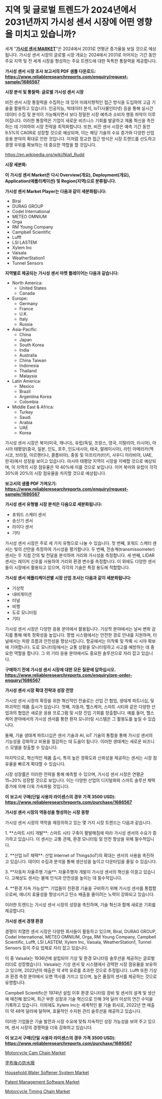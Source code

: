 <p><h1>지역 및 글로벌 트렌드가 2024년에서 2031년까지 가시성 센서 시장에 어떤 영향을 미치고 있습니까?</h1></p><p>세계 "<strong><a href="https://www.reliableresearchreports.com/visibility-sensors-r1686567">가시성 센서 MARKET</a></strong>"은 2024에서 2031로 연평균 증가율을 보일 것으로 예상됩니다. 가시성 센서 시장의 글로벌 시장 개요는 2024에서 2031로 이어지는 기간 동안 주요 지역 및 전 세계 시장을 형성하는 주요 트렌드에 대한 독특한 통찰력을 제공합니다.</p>
<p><strong>가시성 센서 시장 조사 보고서의 PDF 샘플 다운로드: <a href="https://www.reliableresearchreports.com/enquiry/request-sample/1686567">https://www.reliableresearchreports.com/enquiry/request-sample/1686567</a></strong></p>
<p><strong>시장 분석 및 통찰력: 글로벌 가시성 센서 시장</strong></p>
<p><p>비전 센서 시장 통찰력을 수집하는 데 있어 미래지향적인 접근 방식을 도입하여 고급 기술을 활용하고 있습니다. 인공지능, 빅데이터 분석, IoT(사물인터넷) 등을 통해 실시간 데이터 수집 및 분석이 가능해지면서 보다 정밀한 시장 예측과 소비자 행동 파악이 이루어집니다. 이러한 통찰력은 기업이 새로운 비즈니스 기회를 발굴하고 제품 혁신을 촉진하는 데 기여하여 시장 전략을 최적화합니다. 또한, 비전 센서 시장은 예측 기간 동안 9.5%의 CAGR로 성장할 것으로 예상되며, 이는 해당 기술의 수요 증가와 다양한 산업 응용 분야의 확대로 인한 것입니다. 이처럼 정교한 접근 방식은 시장 트렌드를 선도하고 경쟁 우위를 확보하는 데 중요한 역할을 할 것입니다.</p></p>
<p><a href="%7CAUTHORITHY_DOMAIN_URL%7C">https://en.wikipedia.org/wiki/Niall_Rudd</a></p>
<p><strong>시장 세분화:</strong></p>
<p><strong>이 가시성 센서 Market은 다시 Overview(개요), Deployment(개요), Application(애플리케이션) 및 Region(지역)으로 분류됩니다.</strong></p>
<p><strong>가시성 센서 Market Player는 다음과 같이 세분화됩니다:</strong></p>
<p><ul><li>Biral</li><li>DURAG GROUP</li><li>Codel International</li><li>METEO OMNIUM</li><li>Orga</li><li>RM Young Company</li><li>Campbell Scientific</li><li>Lufft</li><li>LSI LASTEM</li><li>Xylem Inc</li><li>Vaisala</li><li>WeatherStation1</li><li>Tunnel Sensors</li></ul></p>
<p><strong>지역별로 제공되는 가시성 센서 마켓 플레이어는 다음과 같습니다:</strong></p>
<p><ul>
    <li>
        North America:
        <ul>
            <li>United States</li>
            <li>Canada</li>
        </ul>
    </li>
    <li>
        Europe:
        <ul>
            <li>Germany</li>
            <li>France</li>
            <li>U.K.</li>
            <li>Italy</li>
            <li>Russia</li>
        </ul>
    </li>
    <li>
        Asia-Pacific:
        <ul>
            <li>China</li>
            <li>Japan</li>
            <li>South Korea</li>
            <li>India</li>
            <li>Australia</li>
            <li>China Taiwan</li>
            <li>Indonesia</li>
            <li>Thailand</li>
            <li>Malaysia</li>
        </ul>
    </li>
    <li>
        Latin America:
        <ul>
            <li>Mexico</li>
            <li>Brazil</li>
            <li>Argentina Korea</li>
            <li>Colombia</li>
        </ul>
    </li>
    <li>
        Middle East & Africa:
        <ul>
            <li>Turkey</li>
            <li>Saudi</li>
            <li>Arabia</li>
            <li>UAE</li>
            <li>Korea</li>
        </ul>
    </li>
    </ul></p>
<p><p>가시성 센서 시장은 북미(미국, 캐나다), 유럽(독일, 프랑스, 영국, 이탈리아, 러시아), 아시아 태평양(중국, 일본, 인도, 호주, 인도네시아, 태국, 말레이시아), 라틴 아메리카(멕시코, 브라질, 아르헨티나, 콜롬비아), 중동 및 아프리카(터키, 사우디 아라비아, UAE, 한국)에서 성장을 보이고 있습니다. 아시아 태평양 지역이 시장을 지배할 것으로 예상되며, 이 지역의 시장 점유율은 약 40%에 이를 것으로 보입니다. 이어 북미와 유럽이 각각 30%와 20%의 시장 점유율을 차지할 것으로 예상됩니다.</p></p>
<p><strong>보고서의 샘플 PDF 가져오기: <a href="https://www.reliableresearchreports.com/enquiry/request-sample/1686567">https://www.reliableresearchreports.com/enquiry/request-sample/1686567</a></strong></p>
<p><strong>가시성 센서 유형별 시장 분석은 다음으로 세분화됩니다:</strong></p>
<p><ul><li>포워드 스캐터 센서</li><li>송신기 센서</li><li>라이다 센서</li><li>기타</li></ul></p>
<p><p>가시성 센서 시장은 주로 세 가지 유형으로 나눌 수 있습니다. 첫 번째, 포워드 스캐터 센서는 빛의 산란을 측정하여 가시성을 평가합니다. 두 번째, 전송계(transmissometer) 센서는 두 지점 간의 빛 전달을 분석하여 거리와 가시성을 측정합니다. 세 번째, LIDAR 센서는 레이저 신호를 사용하여 거리와 환경 변수를 측정합니다. 이 외에도 다양한 센서들이 시장에서 활용되고 있으며, 각각의 기술은 특정 용도에 적합합니다.</p></p>
<p><strong>가시성 센서 애플리케이션별 시장 산업 조사는 다음과 같이 세분화됩니다:</strong></p>
<p><ul><li>기상학</li><li>내비게이션</li><li>터널</li><li>비행</li><li>도로 모니터링</li><li>기타</li></ul></p>
<p><p>가시성 센서 시장은 다양한 응용 분야에서 활용됩니다. 기상학 분야에서는 날씨 변화 감지를 통해 예측 정확성을 높입니다. 항법 시스템에서는 안전한 경로 안내를 지원하며, 터널에서는 차량 흐름과 안전성을 향상시킵니다. 항공에서는 이착륙 및 착륙 시 시야 확보에 기여합니다. 도로 모니터링에서는 교통 상황을 모니터링하고 사고를 예방하는 데 중요한 역할을 합니다. 그 외 기타 응용 분야에서도 중요한 솔루션으로 자리 잡고 있습니다.</p></p>
<p><strong>구매하기 전에 가시성 센서 시장에 대한 모든 질문에 답하십시오. <a href="https://www.reliableresearchreports.com/enquiry/pre-order-enquiry/1686567">https://www.reliableresearchreports.com/enquiry/pre-order-enquiry/1686567</a></strong></p>
<p><strong>가시성 센서 시장 확대 전략과 성장 전망</strong></p>
<p><p>가시성 센서 시장의 확장을 위한 혁신적인 전술로는 산업 간 협업, 생태계 파트너십, 및 파괴적인 제품 출시가 있습니다. 첫째, 자동차, 헬스케어, 스마트 시티와 같은 다양한 산업과의 협업은 새로운 응용 프로그램 및 시장 진입 기회를 창출합니다. 예를 들어, 헬스케어 분야에서의 가시성 센서를 통한 환자 모니터링 시스템은 그 활용도를 높일 수 있습니다.</p><p>둘째, 기술 생태계 파트너십은 센서 기술과 AI, IoT 기술의 통합을 통해 가시성 센서의 기능성을 강화하고 비용을 절감하는 데 도움이 됩니다. 이러한 생태계는 새로운 비즈니스 모델을 창출할 수 있습니다.</p><p>마지막으로, 혁신적인 제품 출시, 특히 높은 정확도와 신뢰성을 제공하는 센서는 시장 점유율을 빠르게 확대할 수 있습니다. </p><p>시장 성장률은 이러한 전략을 통해 예측할 수 있으며, 가시성 센서 시장은 연평균 15~20% 성장할 것으로 보입니다. 이는 다양한 산업의 디지털화와 스마트 솔루션 채택 증가에 의해 더욱 가속화될 것입니다.</p></p>
<p><strong>이 보고서 구매(단일 사용자 라이센스의 경우 가격 3500 USD): <a href="https://www.reliableresearchreports.com/purchase/1686567">https://www.reliableresearchreports.com/purchase/1686567</a></strong></p>
<p><strong>가시성 센서 시장의 역동성을 형성하는 시장 동향</strong></p>
<p><p>가시성 센서 시장의 역학을 재정의하고 있는 몇 가지 시장 트렌드는 다음과 같습니다.</p><p>1. **스마트 시티 개발**: 스마트 시티 구축이 활발해짐에 따라 가시성 센서의 수요가 증가하고 있습니다. 이 센서는 교통 관제, 환경 모니터링 및 안전 향상을 위해 필수적입니다.</p><p>2. **산업 IoT 채택**: 산업 Internet of Things(IoT)의 확대는 센서의 사용을 촉진하고 있습니다. 데이터 수집과 분석을 통해 생산성을 높이고 다운타임을 줄일 수 있습니다.</p><p>3. **자동차 자율주행 기술**: 자율주행차 개발이 가시성 센서의 혁신을 이끌고 있습니다. 고해상도 센서는 물체 인식과 안전성을 높이는 데 필수적입니다.</p><p>4. **환경 지속 가능성**: 기업들이 친환경 기술을 구비하기 위해 가시성 센서를 통합함으로써, 에너지 효율성을 향상시키고 탄소 배출을 줄이려는 노력이 강화되고 있습니다. </p><p>이러한 트렌드는 가시성 센서 시장의 성장을 촉진하며, 기술 혁신과 함께 새로운 기회를 제공합니다.</p></p>
<p><strong>가시성 센서 경쟁 환경</strong></p>
<p><p>경쟁이 치열한 센서 시장은 다양한 회사들이 활동하고 있으며, Biral, DURAG GROUP, Codel International, METEO OMNIUM, Orga, RM Young Company, Campbell Scientific, Lufft, LSI LASTEM, Xylem Inc, Vaisala, WeatherStation1, Tunnel Sensors 등이 주요 업체로 자리 잡고 있습니다.</p><p>이 중 Vaisala는 1936년에 설립되어 기상 및 환경 모니터링 솔루션을 제공하는 글로벌 리더로 성장했습니다. Vaisala는 기상 센서 및 시스템에서 강력한 시장 점유율을 보유하고 있으며, 2022년의 매출은 약 4억 유로를 초과한 것으로 추정됩니다. Lufft 또한 기상과 환경 측정 분야에서 오랜 역사를 가지고 있으며, 높은 품질의 센서를 제공하는 것으로 유명합니다.</p><p>Campbell Scientific은 1974년 설립 이후 환경 모니터링 장비 및 센서의 설계 및 생산에 매진해 왔으며, 최근 부문 성장과 기술 혁신으로 인해 3억 달러 이상의 연간 수익을 기록하고 있습니다. 이외에도 Xylem Inc는 세계적인 물 기술 회사로, 2022년 연 매출이 약 48억 달러에 달하며, 효율적인 수자원 관리 솔루션을 제공하고 있습니다. </p><p>이러한 기업들은 기술 발전과 시장 수요에 맞춰 지속적인 성장 가능성을 보여 주고 있으며, 센서 시장의 경쟁력을 더욱 강화하고 있습니다.</p></p>
<p><strong>이 보고서 구매(단일 사용자 라이센스의 경우 가격 3500 USD): <a href="https://www.reliableresearchreports.com/purchase/1686567">https://www.reliableresearchreports.com/purchase/1686567</a></strong></p>
<p><p><a href="https://issuu.com/reportprime-2/docs/motorcycle-cam-chain-market-size-20_3e9a9ff85d99e4">Motorcycle Cam Chain Market</a></p><p><a href="https://medium.com/@eunawiegad2023/post-applied-waterproofing-membrane-market-%E3%81%AF-%E3%82%B3%E3%82%B9%E3%83%88%E7%AE%A1%E7%90%86%E3%81%A8%E5%8A%B9%E7%8E%87%E5%90%91%E4%B8%8A%E3%82%92%E5%84%AA%E5%85%88%E3%81%97%E3%81%BE%E3%81%99-%E3%81%95%E3%82%89%E3%81%AB-%E5%A0%B1%E5%91%8A%E6%9B%B8%E3%81%AF%E5%B8%82%E5%A0%B4%E3%81%AE%E9%9C%80%E8%A6%81%E9%9D%A2%E3%81%A8%E4%BE%9B%E7%B5%A6%E9%9D%A2%E3%81%AE%E4%B8%A1%E6%96%B9%E3%82%92%E3%82%AB%E3%83%90%E3%83%BC%E3%81%97%E3%81%A6%E3%81%84%E3%81%BE%E3%81%99-0cd570ee677d">塗布後の防水膜</a></p><p><a href="https://github.com/petbigbeepjn/Market-Research-Report-List-1/blob/main/household-water-softener-system-market.md">Household Water Softener System Market</a></p><p><a href="https://www.linkedin.com/pulse/global-market-pulse-trends-growth-analysis-patent-management-ylymf?trackingId=q4GMEhbfQTK3M8vhepsnWQ%3D%3D">Patent Management Software Market</a></p><p><a href="https://issuu.com/reportprime-2/docs/motorcycle-timing-chain-market-size_1d993985850552">Motorcycle Timing Chain Market</a></p></p>